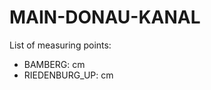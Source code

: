 # MAIN-DONAU-KANAL

List of measuring points:

* BAMBERG: <Value topic="rivers/pegel-online/MDK/BAMBERG/measurementValue"/> cm
* RIEDENBURG_UP: <Value topic="rivers/pegel-online/MDK/RIEDENBURG_UP/measurementValue"/> cm
